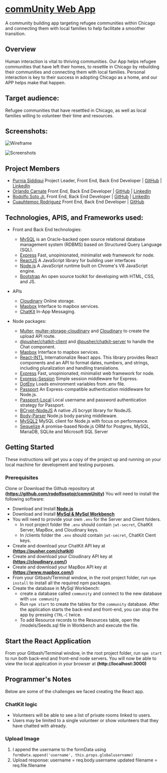 # [comm**Unity** Web App](https://community-chicago.herokuapp.com)
A community building app targeting refugee communities within Chicago and connecting them with local families to help facilitate a smoother transition. 

## Overview
Human interaction is vital to thriving communities. Our App helps refugee communities that have left their homes, to resettle in Chicago by rebuilding their communities and connecting them with local families. Personal interaction is key to their success in adopting Chicago as a home, and our APP helps make that happen.

## Target audience:
Refugee communities that have resettled in Chicago, as well as local families willing to volunteer their time and resources. 

## Screenshots:
![Wireframe](./wireframe.png)

![Screenshots](./readme/mobile-screens-1.jpg)

## Project Members
* [Purnia Siddiqui](https://github.com/Purnia) Project Leader, Front End, Back End Developer | [GitHub](https://github.com/Purnia) | [LinkedIn](https://www.linkedin.com/in/purniasiddiqui)
* [Orlando Carnate](https://github.com/orlandocarnate) Front End, Back End Developer | [GitHub](https://github.com/orlandocarnate) | [LinkedIn](https://www.linkedin.com/in/orlando-carnate) 
* [Rodolfo Soto Jr.](https://github.com/rodolfosotojr) Front End, Back End Developer | [GitHub](https://github.com/rodolfosotojr) | [LinkedIn](https://www.linkedin.com/in/rodolfo-soto-jr-46b671174)
* [Cuauhtemoc Rodriguez](https://github.com/Cuauhtemoc) Front End, Back End Developer | [GitHub](https://github.com/Cuauhtemoc)

## Technologies, APIS, and Frameworks used:
* Front and Back End technologies:
    * [MySQL](https://www.mysql.com/downloads/) is an Oracle-backed open source relational database management system (RDBMS) based on Structured Query Language (SQL).
    * [Express](http://expressjs.com/) Fast, unopinionated, minimalist web framework for node.
    * [ReactJS](https://reactjs.org/) A JavaScript library for building user interfaces
    * [Node.js](https://nodejs.org/en/) A JavaScript runtime built on Chrome's V8 JavaScript engine.
    * [Bootstrap](https://getbootstrap.com/) An open source toolkit for developing with HTML, CSS, and JS. 

* APIs
    * [Cloudinary](https://cloudinary.com/) Online storage.
    * [Mapbox](https://www.mapbox.com/) Interface to mapbox services.
    * [ChatKit](https://pusher.com/chatkit) In-App Messaging.

* Node packages:
    * [Multer](https://www.npmjs.com/package/multer), [multer-storage-cloudinary](https://www.npmjs.com/package/multer-storage-cloudinary) and [Cloudinary](https://www.npmjs.com/package/cloudinary) to create the upload API route.
    * [@pusher/chatkit-client](https://www.npmjs.com/package/@pusher/chatkit-client) and [@pusher/chatkit-server](https://www.npmjs.com/package/@pusher/chatkit-server) to handle the Chat component.
    * [Mapbox](https://www.npmjs.com/package/mapbox) Interface to mapbox services.
    * [React-INTL](https://www.npmjs.com/package/react-intl) Internationalize React apps. This library provides React components and an API to format dates, numbers, and strings, including pluralization and handling translations.
    * [Express](https://www.npmjs.com/package/express) Fast, unopinionated, minimalist web framework for node.
    * [Express-Session](https://www.npmjs.com/package/express-session) Simple session middleware for Express.
    * [DotEnv](https://www.npmjs.com/package/dotenv) Loads environment variables from .env file.
    * [Passport](https://www.npmjs.com/package/passport) An Express-compatible authentication middleware for Node.js.
    * [Passport-Local](https://www.npmjs.com/package/passport-local) Local username and password authentication strategy for Passport.
    * [BCrypt-NodeJS](https://www.npmjs.com/package/bcrypt-nodejs) A native JS bcrypt library for NodeJS.
    * [Body-Parser](https://www.npmjs.com/package/body-parser) Node.js body parsing middleware.
    * [MySQL2](https://www.npmjs.com/package/mysql2) MySQL client for Node.js with focus on performance. 
    * [Sequelize](https://www.npmjs.com/package/sequelize) A promise-based Node.js ORM for Postgres, MySQL, MariaDB, SQLite and Microsoft SQL Server

## Getting Started
These instructions will get you a copy of the project up and running on your local machine for development and testing purposes. 

### Prerequisites
Clone or Download the Github repository at **(https://github.com/rodolfosotojr/commUnity)**
You will need to install the following software:
* Download and Install **[Node.js](https://nodejs.org/en/)**
* Download and Install **[MySql & MySql Workbench](https://www.mysql.com/downloads/)**
* You will need to provide your own `.env` for the Server and Client folders.
    * In root project folder the `.env` should contain `jwt-secret`, ChatKit Server, MapBox, and Cloudinary keys.
    * In /clients folder the `.env` should contain `jwt-secret`, ChatKit Cient keys.
* Create and download your ChatKit API key at **(https://pusher.com/chatkit)**
* Create and download your Cloudinary API key at **(https://cloudinary.com/)**
* Create and download your MapBox API key at **(https://www.mapbox.com/)**
* From your Gitbash/Terminal window, in the root project folder, run `npm install` to install all the required npm packages.
* Create the database in MySql Workbench: 
    * create a database called `community` and connect to the new database with `use community`
    * Run `npm start` to create the tables for the `community` database. After the application starts the back-end and front-end, you can stop the app by pressing `CTRL-C` twice.
    * To add Resource records to the Resources table, open the /models/Seeds.sql file in Workbench and execute the file.    

## Start the React Application
From your Gitbash/Terminal window, in the root project folder, run `npm start` to run both back-end and front-end node servers. You will now be able to view the local application in your browser at **(http://localhost:3000)**

## Programmer's Notes
Below are some of the challenges we faced creating the React app.

### ChatKit logic
* Volunteers will be able to see a list of private rooms linked to users.
* Users may be limited to a single volunteer or show volunteers that they have chatted with already.

### Upload Image
1. I append the username to the formData using `formData.append('username', this.props.globalusername)`
2. Upload response:
username = req.body.username
updated filename = req.file.filename
